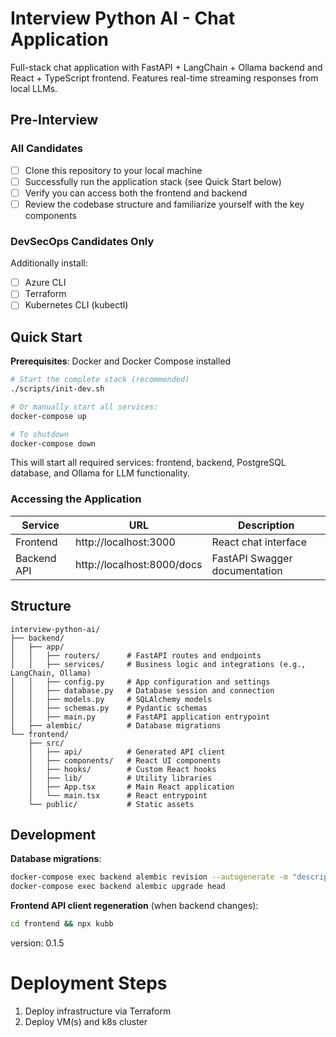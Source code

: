 # Interview Python AI - Chat Application

Full-stack chat application with FastAPI + LangChain + Ollama backend and React + TypeScript frontend. Features real-time streaming responses from local LLMs.

## Pre-Interview

### All Candidates
- [ ] Clone this repository to your local machine
- [ ] Successfully run the application stack (see Quick Start below)
- [ ] Verify you can access both the frontend and backend
- [ ] Review the codebase structure and familiarize yourself with the key components

### DevSecOps Candidates Only
Additionally install:
- [ ] Azure CLI
- [ ] Terraform
- [ ] Kubernetes CLI (kubectl)

## Quick Start

**Prerequisites**: Docker and Docker Compose installed

```bash
# Start the complete stack (recommended)
./scripts/init-dev.sh

# Or manually start all services:
docker-compose up

# To shutdown
docker-compose down
```

This will start all required services: frontend, backend, PostgreSQL database, and Ollama for LLM functionality.

### Accessing the Application

| Service | URL | Description |
|---------|-----|-------------|
| Frontend | http://localhost:3000 | React chat interface |
| Backend API | http://localhost:8000/docs | FastAPI Swagger documentation |

## Structure 

```
interview-python-ai/
├── backend/
│   ├── app/
│   │   ├── routers/      # FastAPI routes and endpoints
│   │   ├── services/     # Business logic and integrations (e.g., LangChain, Ollama)
│   │   ├── config.py     # App configuration and settings
│   │   ├── database.py   # Database session and connection
│   │   ├── models.py     # SQLAlchemy models
│   │   ├── schemas.py    # Pydantic schemas
│   │   ├── main.py       # FastAPI application entrypoint
│   ├── alembic/          # Database migrations
└── frontend/
    ├── src/
    │   ├── api/          # Generated API client
    │   ├── components/   # React UI components
    │   ├── hooks/        # Custom React hooks
    │   ├── lib/          # Utility libraries
    │   ├── App.tsx       # Main React application
    │   └── main.tsx      # React entrypoint
    └── public/           # Static assets
```

## Development

**Database migrations**:
```bash
docker-compose exec backend alembic revision --autogenerate -m "description"
docker-compose exec backend alembic upgrade head
```

**Frontend API client regeneration** (when backend changes):
```bash
cd frontend && npx kubb
```

version: 0.1.5 <!-- x-release-please-version -->


# Deployment Steps

1. Deploy infrastructure via Terraform
2. Deploy VM(s) and k8s cluster

